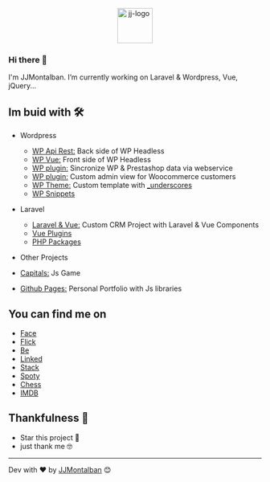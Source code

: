 <p align="center">

  <a href="https://jjmontalban.github.io" target="_blank">
    <img alt="jj-logo" height="70" alt="Amplication Logo" src="https://filmder.jjmontalban.com/img/logoJJ.png"/>
  </a>
</p>


### Hi there 👋


I'm JJMontalban. I’m currently working on Laravel & Wordpress, Vue, jQuery...

## Im buid with 🛠️

* Wordpress

  * [WP Api Rest:](https://github.com/jjmontalban/filmder-back) Back side of WP Headless
  * [WP Vue:](https://github.com/jjmontalban/filmder-front) Front side of WP Headless
  * [WP plugin:](https://github.com/jjmontalban/ps-webservice) Sincronize WP & Prestashop data via webservice 
  * [WP plugin:](https://github.com/jjmontalban/wp-customers) Custom admin view for Woocommerce customers 
  * [WP Theme:](https://github.com/jjmontalban/caramelotattoo) Custom template with [_underscores](https://underscores.me/)
  * [WP Snippets](https://gist.github.com/jjmontalban)


* Laravel

  * [Laravel & Vue:](https://github.com/jjmontalban/gbc) Custom CRM Project with Laravel & Vue Components
  * [Vue Plugins](https://github.com/jjmontalban/LVB)
  * [PHP Packages](https://github.com/jjmontalban/BORME)


* Other Projects

* [Capitals:](https://github.com/jjmontalban/capitalsGame/blob/master/index.html) Js Game
* [Github Pages:](https://jjmontalban.github.io) Personal Portfolio with Js libraries


## You can find me on

* [Face](https://www.facebook.com/jjm0ntalban)
* [Flick](https://www.flickr.com/photos/kinkijurado/)
* [Be](https://www.behance.net/jjmontalban)
* [Linked](https://www.linkedin.com/in/jjmontalban/)
* [Stack](https://stackoverflow.com/users/11540055/jjmontalban)
* [Spoty](https://open.spotify.com/user/kinorro?si=Pk1jXLNHS-ildPBBtPObmA&nd=1)
* [Chess](https://www.chess.com/member/jjmontalban)
* [IMDB](https://www.imdb.com/user/ur22137408/)



## Thankfulness 🎁

* Star this project 📢 
* just thank me 🤓

---
Dev with ❤️ by [JJMontalban](https://jjmontalban.github.io) 😊
